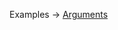 <p class="ExampleLinks">Examples <span class="ExampleLinksTitleSeparator">-></span> <a href="../../examples/arguments">Arguments</a></p>
